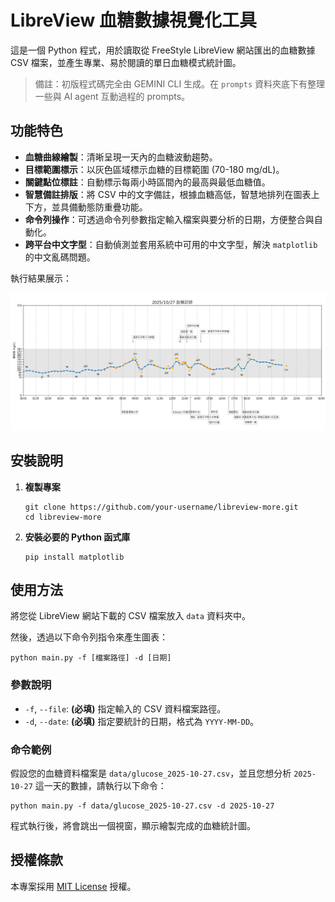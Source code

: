 # LibreView 血糖數據視覺化工具

這是一個 Python 程式，用於讀取從 FreeStyle LibreView 網站匯出的血糖數據 CSV 檔案，並產生專業、易於閱讀的單日血糖模式統計圖。

> 備註：初版程式碼完全由 GEMINI CLI 生成。在 `prompts` 資料夾底下有整理一些與 AI agent 互動過程的 prompts。

## 功能特色

* **血糖曲線繪製**：清晰呈現一天內的血糖波動趨勢。
* **目標範圍標示**：以灰色區域標示血糖的目標範圍 (70-180 mg/dL)。
* **關鍵點位標註**：自動標示每兩小時區間內的最高與最低血糖值。
* **智慧備註排版**：將 CSV 中的文字備註，根據血糖高低，智慧地排列在圖表上下方，並具備動態防重疊功能。
* **命令列操作**：可透過命令列參數指定輸入檔案與要分析的日期，方便整合與自動化。
* **跨平台中文字型**：自動偵測並套用系統中可用的中文字型，解決 `matplotlib` 的中文亂碼問題。

執行結果展示：

![](demo.png)

## 安裝說明

1. **複製專案**

    ```shell
    git clone https://github.com/your-username/libreview-more.git
    cd libreview-more
    ```

2. **安裝必要的 Python 函式庫**

    ```shell
    pip install matplotlib
    ```

## 使用方法

將您從 LibreView 網站下載的 CSV 檔案放入 `data` 資料夾中。

然後，透過以下命令列指令來產生圖表：

```shell
python main.py -f [檔案路徑] -d [日期]
```

### 參數說明

* `-f`, `--file`: **(必填)** 指定輸入的 CSV 資料檔案路徑。
* `-d`, `--date`: **(必填)** 指定要統計的日期，格式為 `YYYY-MM-DD`。

### 命令範例

假設您的血糖資料檔案是 `data/glucose_2025-10-27.csv`，並且您想分析 `2025-10-27` 這一天的數據，請執行以下命令：

```shell
python main.py -f data/glucose_2025-10-27.csv -d 2025-10-27
```

程式執行後，將會跳出一個視窗，顯示繪製完成的血糖統計圖。

## 授權條款

本專案採用 [MIT License](LICENSE) 授權。
